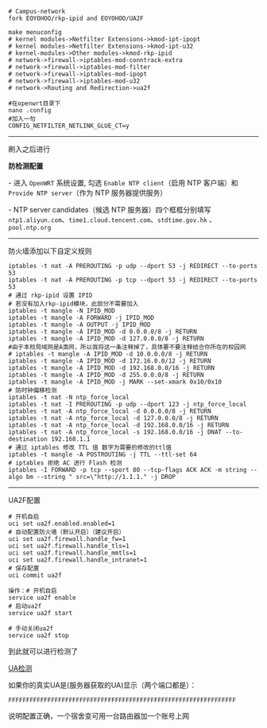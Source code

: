 ```
# Campus-network
fork EOYOHOO/rkp-ipid and EOYOHOO/UA2F

make menuconfig
# kernel modules->Netfilter Extensions->kmod-ipt-ipopt
# kernel modules->Netfilter Extensions->kmod-ipt-u32
# kernel-modules->Other modules->kmod-rkp-ipid
# network->firewall->iptables-mod-conntrack-extra
# network->firewall->iptables-mod-filter
# network->firewall->iptables-mod-ipopt
# network->firewall->iptables-mod-u32
# network->Routing and Redirection->ua2f

#在openwrt目录下
nano .config
#加入一句
CONFIG_NETFILTER_NETLINK_GLUE_CT=y
```
------

刷入之后进行  
  
**防检测配置**

\- 进入 `OpenWRT` 系统设置, 勾选 `Enable NTP client`（启用 NTP 客户端）和 `Provide NTP server`（作为 NTP 服务器提供服务）

\- NTP server candidates（候选 NTP 服务器）四个框框分别填写 `ntp1.aliyun.com`、`time1.cloud.tencent.com`、`stdtime.gov.hk` 、`pool.ntp.org`

------

防火墙添加以下自定义规则

```
iptables -t nat -A PREROUTING -p udp --dport 53 -j REDIRECT --to-ports 53
iptables -t nat -A PREROUTING -p tcp --dport 53 -j REDIRECT --to-ports 53
# 通过 rkp-ipid 设置 IPID
# 若没有加入rkp-ipid模块，此部分不需要加入
iptables -t mangle -N IPID_MOD
iptables -t mangle -A FORWARD -j IPID_MOD
iptables -t mangle -A OUTPUT -j IPID_MOD
iptables -t mangle -A IPID_MOD -d 0.0.0.0/8 -j RETURN
iptables -t mangle -A IPID_MOD -d 127.0.0.0/8 -j RETURN
#由于本校局域网是A类网，所以我将这一条注释掉了，具体要不要注释结合你所在的校园网
# iptables -t mangle -A IPID_MOD -d 10.0.0.0/8 -j RETURN
iptables -t mangle -A IPID_MOD -d 172.16.0.0/12 -j RETURN
iptables -t mangle -A IPID_MOD -d 192.168.0.0/16 -j RETURN
iptables -t mangle -A IPID_MOD -d 255.0.0.0/8 -j RETURN
iptables -t mangle -A IPID_MOD -j MARK --set-xmark 0x10/0x10
# 防时钟偏移检测
iptables -t nat -N ntp_force_local
iptables -t nat -I PREROUTING -p udp --dport 123 -j ntp_force_local
iptables -t nat -A ntp_force_local -d 0.0.0.0/8 -j RETURN
iptables -t nat -A ntp_force_local -d 127.0.0.0/8 -j RETURN
iptables -t nat -A ntp_force_local -d 192.168.0.0/16 -j RETURN
iptables -t nat -A ntp_force_local -s 192.168.0.0/16 -j DNAT --to-destination 192.168.1.1
# 通过 iptables 修改 TTL 值 数字为需要的修改的ttl值
iptables -t mangle -A POSTROUTING -j TTL --ttl-set 64
# iptables 拒绝 AC 进行 Flash 检测
iptables -I FORWARD -p tcp --sport 80 --tcp-flags ACK ACK -m string --algo bm --string " src=\"http://1.1.1." -j DROP
```

------

UA2F配置

```
# 开机自启
uci set ua2f.enabled.enabled=1
# 自动配置防火墙（默认开启）（建议开启）
uci set ua2f.firewall.handle_fw=1
uci set ua2f.firewall.handle_tls=1
uci set ua2f.firewall.handle_mmtls=1
uci set ua2f.firewall.handle_intranet=1
# 保存配置
uci commit ua2f

操作：# 开机自启
service ua2f enable
# 启动ua2f
service ua2f start

# 手动关闭ua2f
service ua2f stop
```

到此就可以进行检测了  

[UA检测](http://ua.233996.xyz/)  

如果你的真实UA是(服务器获取的UA)显示（两个端口都是）：  

```
FFFFFFFFFFFFFFFFFFFFFFFFFFFFFFFFFFFFFFFFFFFFFFFFFFFFFFFFFFFFFFFF
```

说明配置正确，一个宿舍变可用一台路由器加一个账号上网  
